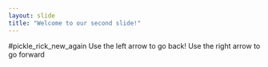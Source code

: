 ```yaml
---
layout: slide
title: "Welcome to our second slide!"
---
```

#pickle_rick_new_again
Use the left arrow to go back!
Use the right arrow to go forward
